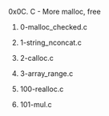 0x0C. C - More malloc, free

1. 0-malloc_checked.c

2. 1-string_nconcat.c

3. 2-calloc.c

4. 3-array_range.c

5. 100-realloc.c

6. 101-mul.c
